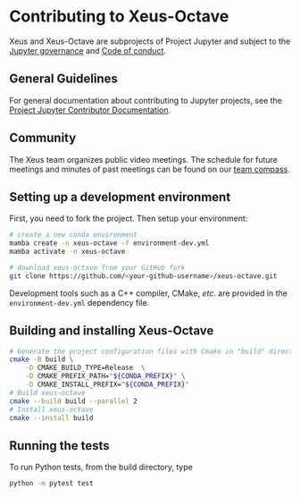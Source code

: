 # Contributing to Xeus-Octave

Xeus and Xeus-Octave are subprojects of Project Jupyter and subject to the
[Jupyter governance](https://github.com/jupyter/governance) and
[Code of conduct](https://github.com/jupyter/governance/blob/master/conduct/code_of_conduct.md).

## General Guidelines

For general documentation about contributing to Jupyter projects, see the
[Project Jupyter Contributor Documentation](https://jupyter.readthedocs.io/en/latest/contributor/content-contributor.html).

## Community

The Xeus team organizes public video meetings. The schedule for future meetings and
minutes of past meetings can be found on our
[team compass](https://jupyter-xeus.github.io/).

## Setting up a development environment

First, you need to fork the project. Then setup your environment:

```bash
# create a new conda environment
mamba create -n xeus-octave -f environment-dev.yml
mamba activate -n xeus-octave

# download xeus-octave from your GitHub fork
git clone https://github.com/<your-github-username>/xeus-octave.git
```

Development tools such as a C++ compiler, CMake, *etc.* are provided in the `environment-dev.yml`
dependency file.

## Building and installing Xeus-Octave

```bash
# Generate the project configuration files with Cmake in "build" directory
cmake -B build \
    -D CMAKE_BUILD_TYPE=Release  \
    -D CMAKE_PREFIX_PATH="${CONDA_PREFIX}" \
    -D CMAKE_INSTALL_PREFIX="${CONDA_PREFIX}"
# Build xeus-octave
cmake --build build --parallel 2
# Install xeus-octave
cmake --install build
```

## Running the tests
To run Python tests, from the build directory, type

```bash
python -m pytest test
```

